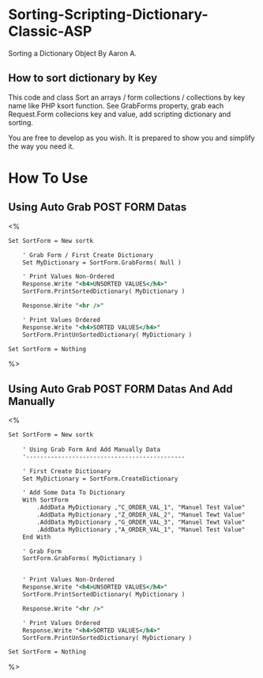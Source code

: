 # Sorting-Scripting-Dictionary-Classic-ASP
Sorting a Dictionary Object By Aaron A.

## How to sort dictionary by Key
This code and class Sort an arrays / form collections / collections by key name like PHP ksort function.
See GrabForms property, grab each Request.Form collecions key and value, add scripting dictionary and sorting.

You are free to develop as you wish. It is prepared to show you and simplify the way you need it.

# How To Use

## Using Auto Grab POST FORM Datas
<%
```asp
Set SortForm = New sortk

	' Grab Form / First Create Dictionary
	Set MyDictionary = SortForm.GrabForms( Null )

	' Print Values Non-Ordered
	Response.Write "<h4>UNSORTED VALUES</h4>"
	SortForm.PrintSortedDictionary( MyDictionary )

	Response.Write "<hr />"

	' Print Values Ordered
	Response.Write "<h4>SORTED VALUES</h4>"
	SortForm.PrintUnSortedDictionary( MyDictionary )

Set SortForm = Nothing
```
%>

## Using Auto Grab POST FORM Datas And Add Manually
<%
```asp
Set SortForm = New sortk
	
	' Using Grab Form And Add Manually Data 
	'---------------------------------------------

	' First Create Dictionary
	Set MyDictionary = SortForm.CreateDictionary

	' Add Some Data To Dictionary
	With SortForm
		.AddData MyDictionary ,"C_ORDER_VAL_1", "Manuel Test Value"
		.AddData MyDictionary ,"Z_ORDER_VAL_2", "Manuel Tewt Value"
		.AddData MyDictionary ,"G_ORDER_VAL_3", "Manuel Tewt Value"
		.AddData MyDictionary ,"A_ORDER_VAL_1", "Manuel Test Value"
	End With

	' Grab Form
	SortForm.GrabForms( MyDictionary )


	' Print Values Non-Ordered
	Response.Write "<h4>UNSORTED VALUES</h4>"
	SortForm.PrintSortedDictionary( MyDictionary )

	Response.Write "<hr />"

	' Print Values Ordered
	Response.Write "<h4>SORTED VALUES</h4>"
	SortForm.PrintUnSortedDictionary( MyDictionary )

Set SortForm = Nothing
```
%>
